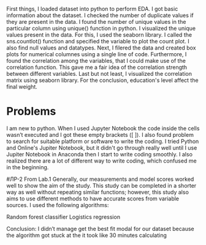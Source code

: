 First things, I loaded dataset into python to perform EDA. I got basic information about the dataset. I checked the number of duplicate values if they are present in the data. I found the number of unique values in the particular column using unique() function in python.
I visualized the unique values present in the data. For this, I used the seaborn library. I called the sns.countlot() function and specified the variable to plot the count plot. I also find null values and datatypes. Next, I filered the data and created box plots for numerical columnes using a single line of code. Furthermore, I found the correlation among the variables, that I could make use of the correlation function. This gave me a fair idea of the correlation strength between different variables. Last but not least, I visualized the correlation matrix using seaborn library. For the conclusion, education's level affect the final weight.

# Problems
I am new to python. When I used Jupyter Notebook the code inside the cells wasn’t executed and I got these empty brackets ([ ]).
 I also found problem to search for suitable platform or software to write the coding. 
I tried Python and Online's Jupiter Notebook, but it didn't go through really well until I use Jupiter Notebook in Anaconda then I start to write coding smoothly. I also realized there are a lot of different way to write coding, which confused me in the beginning.


#ЛР-2
From Lab.1 Generally, our measurements and model scores worked well to show the aim of the study. This study can be completed in a shorter way as well without repeating similar functions; however, this study also aims to use different methods to have accurate scores from variable sources. I used the following algorithms:

Random forest classifier 
Logistics regression 

Conclusion: I didn’t manage get the best  fit modal for our dataset because the algorithm got stuck at the it took like 30 minutes calculating
